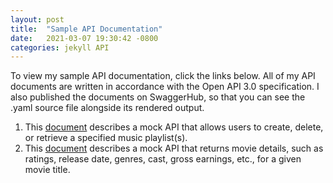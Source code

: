 ```yaml
---
layout: post
title:  "Sample API Documentation"
date:   2021-03-07 19:30:42 -0800
categories: jekyll API
---
```


To view my sample API documentation, click the links below. All of my API documents are written in accordance with the Open API 3.0 specification. I also published the documents on SwaggerHub, so that you can see the .yaml source file alongside its rendered output.

1. This [document](https://app.swaggerhub.com/apis/rbec276/Music_API/1.0.1) describes a mock API that allows users to create, delete, or retrieve a specified music playlist(s). 
2. This [document](https://app.swaggerhub.com/apis/rbec276/MovieAPI/1.0.0) describes a mock API that returns movie details, such as ratings, release date, genres, cast, gross earnings, etc., for a given movie title. 

